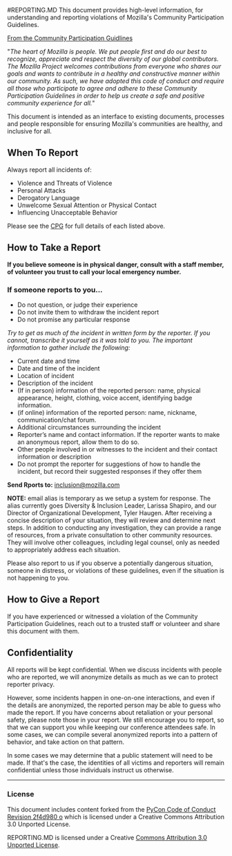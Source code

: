 #REPORTING.MD
This document provides high-level information, for understanding and reporting violations of Mozilla's Community Participation Guidelines.


[From the Community Participation Guidlines](https://www.mozilla.org/en-US/about/governance/policies/participation/)

"*The heart of Mozilla is people. We put people first and do our best to recognize, appreciate and respect the diversity of our global contributors. The Mozilla Project welcomes contributions from everyone who shares our goals and wants to contribute in a healthy and constructive manner within our community. As such, we have adopted this code of conduct and require all those who participate to agree and adhere to these Community Participation Guidelines in order to help us create a safe and positive community experience for all.*"

This document is intended as an interface to existing documents, processes and people responsible for ensuring Mozilla's communities are healthy, and inclusive for all.  

## When To Report

Always report all incidents of:

* Violence and Threats of Violence
* Personal Attacks
* Derogatory Language
* Unwelcome Sexual Attention or Physical Contact
* Influencing Unacceptable Behavior

Please see the [CPG](https://www.mozilla.org/en-US/about/governance/policies/participation/) for full details of each listed above. 

## How to Take a Report

**If you believe someone is in physical danger, consult with a staff member, of volunteer you trust to call your local emergency number.**

### If someone reports to you...

* Do not question, or judge their experience
* Do not invite them to withdraw the incident report
* Do not promise any particular response

*Try to get as much of the incident in written form by the reporter. If you cannot, transcribe it yourself as it was told to you. The important information to gather include the following:*

* Current date and time
* Date and time of the incident
* Location of incident
* Description of the incident
* (If in person) information of the reported person: name, physical appearance, height, clothing, voice accent, identifying badge information.
* (if online) information of the reported person:  name, nickname, communication/chat forum.
* Additional circumstances surrounding the incident
* Reporter’s name and contact information. If the reporter wants to make an anonymous report, allow them to do so. 
* Other people involved in or witnesses to the incident and their contact information or description
* Do not prompt the reporter for suggestions of how to handle the incident, but record their suggested responses if they offer them

**Send Rports to:** [inclusion@mozilla.com](mailto:inclusion@mozilla.com)

**NOTE:** email alias is temporary as we setup a system for response.   The alias currently goes Diversity & Inclusion Leader, Larissa Shapiro, and our Director of Organizational Development, Tyler Haugen. After receiving a concise description of your situation, they will review and determine next steps. In addition to conducting any investigation, they can provide a range of resources, from a private consultation to other community resources. They will involve other colleagues, including legal counsel, only as needed to appropriately address each situation.

Please also report to us if you observe a potentially dangerous situation, someone in distress, or violations of these guidelines, even if the situation is not happening to you. 

## How to Give a Report

If you have experienced or witnessed a violation of the Community Participation Guidelines, reach out to a trusted staff or volunteer and share this document with them.

## Confidentiality

All reports will be kept confidential. When we discuss incidents with people who are reported, we will anonymize details as much as we can to protect reporter privacy.

However, some incidents happen in one-on-one interactions, and even if the details are anonymized, the reported person may be able to guess who made the report. If you have concerns about retaliation or your personal safety, please note those in your report. We still encourage you to report, so that we can support you while keeping our conference attendees safe. In some cases, we can compile several anonymized reports into a pattern of behavior, and take action on that pattern.

In some cases we may determine that a public statement will need to be made. If that's the case, the identities of all victims and reporters will remain confidential unless those individuals instruct us otherwise.

______
### License

This document includes content forked from the [PyCon Code of Conduct Revision 2f4d980 o](https://us.pycon.org/2018/about/code-of-conduct/) which is licensed under a Creative Commons Attribution 3.0 Unported License.

REPORTING.MD is licensed under a Creative [Commons Attribution 3.0 Unported License](https://creativecommons.org/licenses/by/3.0/).
